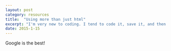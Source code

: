 ```yaml
---
layout: post
category: resources
title:  "Using more than just html"
excerpt: "I'm very new to coding. I tend to code it, save it, and then check my results by refreshing the browser window. I knew no other way. Enter Google Web Inspector."
date: 2015-1-15
---
```


Google is the best!
